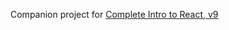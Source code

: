Companion project for [Complete Intro to React, v9](https://frontendmasters.com/courses/complete-react-v9)
